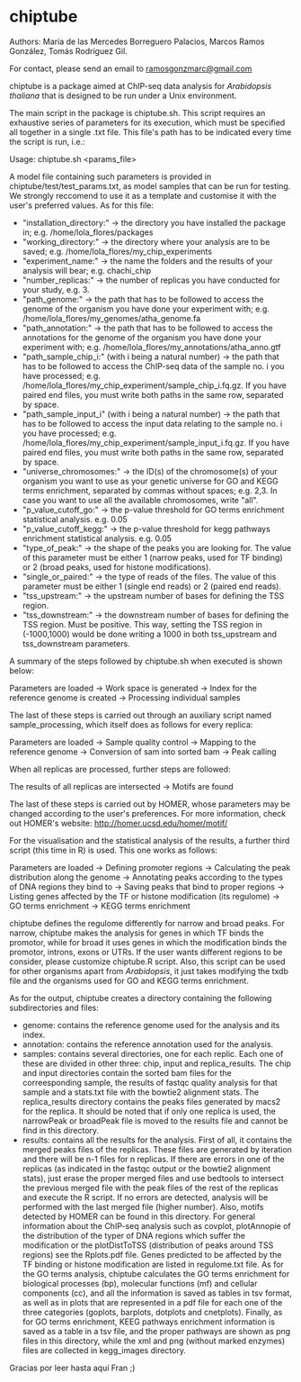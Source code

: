 # chiptube
Authors: María de las Mercedes Borreguero Palacios, Marcos Ramos González, Tomás Rodríguez Gil.

For contact, please send an email to ramosgonzmarc@gmail.com

chiptube is a package aimed at ChIP-seq data analysis for *Arabidopsis thaliana* that is designed to be run under a Unix environment.

The main script in the package is chiptube.sh. This script requires an exhaustive series of parameters for its execution, which must be specified all together in a single .txt file. This file's path has to be indicated every time the script is run, i.e.:

  Usage: chiptube.sh <params_file> 
  
A model file containing such parameters is provided in chiptube/test/test_params.txt, as model samples that can be run for testing. We strongly reccomend to use it as a template and customise it with the user's preferred values. As for this file:

 - "installation_directory:" -> the directory you have installed the package in; e.g. /home/lola_flores/packages
 - "working_directory:" -> the directory where your analysis are to be saved; e.g. /home/lola_flores/my_chip_experiments
 - "experiment_name:" -> the name the folders and the results of your analysis will bear; e.g. chachi_chip
 - "number_replicas:" -> the number of replicas you have conducted for your study, e.g. 3.
 - "path_genome:" -> the path that has to be followed to access the genome of the organism you have done your experiment with; e.g. /home/lola_flores/my_genomes/atha_genome.fa
 - "path_annotation:" -> the path that has to be followed to access the annotations for the genome of the organism you have done your experiment with; e.g. /home/lola_flores/my_annotations/atha_anno.gtf
 - "path_sample_chip_i:" (with i being a natural number) -> the path that has to be followed to access the ChIP-seq data of the sample no. i you have processed; e.g. /home/lola_flores/my_chip_experiment/sample_chip_i.fq.gz. If you have paired end files, you must write both paths in the same row, separated by space.
 - "path_sample_input_i" (with i being a natural number) -> the path that has to be followed to access the input data relating to the sample no. i you have processed; e.g. /home/lola_flores/my_chip_experiment/sample_input_i.fq.gz. If you have paired end files, you must write both paths in the same row, separated by space.
 - "universe_chromosomes:" -> the ID(s) of the chromosome(s) of your organism you want to use as your genetic universe for GO and KEGG terms enrichment, separated by commas without spaces; e.g. 2,3. In case you want to use all the available chromosomes, write "all".
 - "p_value_cutoff_go:" -> the p-value threshold for GO terms enrichment statistical analysis. e.g. 0.05
 - "p_value_cutoff_kegg:" -> the p-value threshold for kegg pathways enrichment statistical analysis. e.g. 0.05
 - "type_of_peak:" -> the shape of the peaks you are looking for. The value of this parameter must be either 1 (narrow peaks, used for TF binding) or 2 (broad peaks, used for histone modifications).
 - "single_or_paired:" -> the type of reads of the files. The value of this parameter must be either 1 (single end reads) or 2 (paired end reads).
 - "tss_upstream:" ->  the upstream number of bases for defining the TSS region.
 - "tss_downstream:" -> the downstream number of bases for defining the TSS region. Must be positive. This way, setting the TSS region in (-1000,1000) would be done writing a 1000 in both tss_upstream and tss_downstream parameters.
  
A summary of the steps followed by chiptube.sh when executed is shown below:

Parameters are loaded -> Work space is generated -> Index for the reference genome is created -> Processing individual samples

The last of these steps is carried out through an auxiliary script named sample_processing, which itself does as follows for every replica:

Parameters are loaded -> Sample quality control -> Mapping to the reference genome -> Conversion of sam into sorted bam -> Peak calling

When all replicas are processed, further steps are followed:

The results of all replicas are intersected -> Motifs are found 

The last of these steps is carried out by HOMER, whose parameters may be changed according to the user's preferences. For more information, check out HOMER's website: http://homer.ucsd.edu/homer/motif/ 

For the visualisation and the statistical analysis of the results, a further third script (this time in R) is used. This one works as follows:

Parameters are loaded -> Defining promoter regions -> Calculating the peak distribution along the genome -> Annotating peaks according to the types of DNA regions they bind to -> Saving peaks that bind to proper regions -> Listing genes affected by the TF or histone modification (its regulome) -> GO terms enrichment -> KEGG terms enrichment 

chiptube defines the regulome differently for narrow and broad peaks. For narrow, chiptube makes the analysis for genes in which TF binds the promotor, while for broad it uses genes in which the modification binds the promotor, introns, exons or UTRs. If the user wants different regions to be consider, please customize chiptube.R script. Also, this script can be used for other organisms apart from *Arabidopsis*, it just takes modifying the txdb file and the organisms used for GO and KEGG terms enrichment.

As for the output, chiptube creates a directory containing the following subdirectories and files:

 - genome: contains the reference genome used for the analysis and its index.
 - annotation: contains the reference annotation used for the analysis.
 - samples: contains several directories, one for each replic. Each one of these are divided in other three: chip, input and replica_results. The chip and input directories contain the sorted bam files for the correesponding sample, the results of fastqc quality analysis for that sample and a stats.txt file with the bowtie2 alignment stats. The replica_results directory contains the peaks files generated by macs2 for the replica. It should be noted that if only one replica is used, the narrowPeak or broadPeak file is moved to the results file and cannot be find in this directory.
 - results: contains all the results for the analysis. First of all, it contains the merged peaks files of the replicas. These files are generated by iteration and there will be n-1 files for n replicas. If there are errors in one of the replicas (as indicated in the fastqc output or the bowtie2 alignment stats), just erase the proper merged files and use bedtools to intersect the previous merged file with the peak files of the rest of the replicas and execute the R script. If no errors are detected, analysis will be performed with the last merged file (higher number). Also, motifs detected by HOMER can be found in this directory. For general information about the ChIP-seq analysis such as covplot, plotAnnopie of the distribution of the typer of DNA regions which suffer the modification or the plotDistToTSS (distribution of peaks around TSS regions) see the Rplots.pdf file. Genes predicted to be affected by the TF binding or histone modification are listed in regulome.txt file. As for the GO terms analysis, chiptube calculates the GO terms enrichment for biological processes (bp), molecular functions (mf) and cellular components (cc), and all the information is saved as tables in tsv format, as well as in plots that are represented in a pdf file for each one of the three categories (goplots, barplots, dotplots and cnetplots). Finally, as for GO terms enrichment, KEEG pathways enrichment information is saved as a table in a tsv file, and the proper pathways are shown as png files in this directory, while the xml and png (without marked enzymes) files are collected in kegg_images directory.

Gracias por leer hasta aquí Fran ;) 
